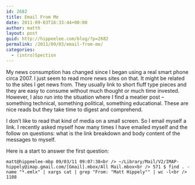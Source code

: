 ```yaml
---
id: 2682
title: Email From Me
date: 2011-09-03T16:33:44+00:00
author: matth
layout: post
guid: http://hippeelee.com/blog/?p=2682
permalink: /2011/09/03/email-from-me/
categories:
  - (intro)Spection
---
```

My news consumption has changed since I began using a real smart phone circa 2007. I just seem to read more news sites on that. It might be related to the sites I get news from. They usually link to short fluff type pieces and they are easy to consume without much thought or much time invested. However, I also run into the situation where I find a meatier post &#8211; something technical, something political, something educational. These are nice reads but they take time to digest and comprehend. 

I don&#8217;t like to read that kind of media on a small screen. So I email myself a link. I recently asked myself how many times I have emailed myself and the follow on questions: what is the link breakdown and body content of the messages to myself.

Here is a start to answer the first question: 

`matt@hippeelee-mbp 09/03/11 09:07:38<br />
~/Library/Mail/V2/IMAP-hippely@imap.gmail.com/[Gmail].mbox/All Mail.mbox<br />
571 $ find . -name "*.emlx" | xargs cat | grep "From: "Matt Hippely"" | wc -l<br />
    1108`